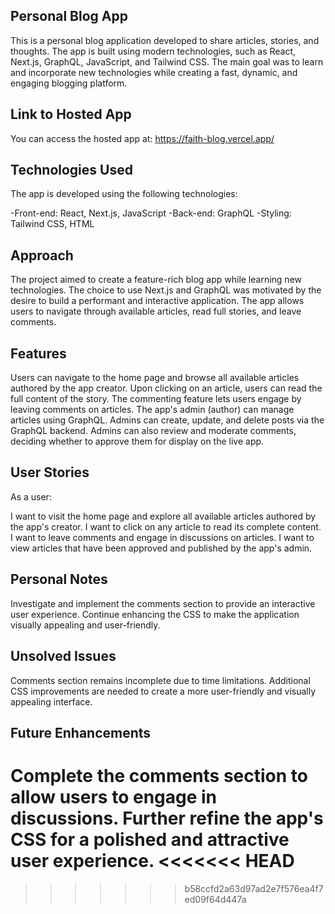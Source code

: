 ## Personal Blog App
This is a personal blog application developed to share articles, stories, and thoughts. The app is built using modern technologies, such as React, Next.js, GraphQL, JavaScript, and Tailwind CSS. The main goal was to learn and incorporate new technologies while creating a fast, dynamic, and engaging blogging platform.

## Link to Hosted App
You can access the hosted app at: https://faith-blog.vercel.app/

## Technologies Used
The app is developed using the following technologies:

-Front-end: React, Next.js, JavaScript
-Back-end: GraphQL
-Styling: Tailwind CSS, HTML

## Approach
The project aimed to create a feature-rich blog app while learning new technologies. The choice to use Next.js and GraphQL was motivated by the desire to build a performant and interactive application. The app allows users to navigate through available articles, read full stories, and leave comments.

## Features
Users can navigate to the home page and browse all available articles authored by the app creator.
Upon clicking on an article, users can read the full content of the story.
The commenting feature lets users engage by leaving comments on articles.
The app's admin (author) can manage articles using GraphQL. Admins can create, update, and delete posts via the GraphQL backend.
Admins can also review and moderate comments, deciding whether to approve them for display on the live app.

## User Stories
As a user:

I want to visit the home page and explore all available articles authored by the app's creator.
I want to click on any article to read its complete content.
I want to leave comments and engage in discussions on articles.
I want to view articles that have been approved and published by the app's admin.

## Personal Notes
Investigate and implement the comments section to provide an interactive user experience.
Continue enhancing the CSS to make the application visually appealing and user-friendly.

## Unsolved Issues
Comments section remains incomplete due to time limitations.
Additional CSS improvements are needed to create a more user-friendly and visually appealing interface.

## Future Enhancements
Complete the comments section to allow users to engage in discussions.
Further refine the app's CSS for a polished and attractive user experience.
<<<<<<< HEAD
=======

>>>>>>> b58ccfd2a63d97ad2e7f576ea4f7ed09f64d447a
